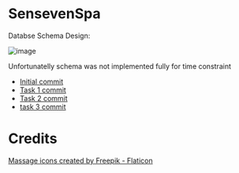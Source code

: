 # SensevenSpa

Databse Schema Design:

![image](https://github.com/Josehower/senseven-spa/assets/61600906/1b149c31-89f3-49d7-bb60-4ba992baf574)

Unfortunatelly schema was not implemented fully for time constraint

- [Initial commit](https://github.com/Josehower/senseven-spa/tree/08921eb1df64dc2f88c0f60e9a1b89b532776851)
- [Task 1 commit](https://github.com/Josehower/senseven-spa/tree/d24cf9aa6ea075b4da547de4964ca0a1b2b4c288)
- [Task 2 commit](https://github.com/Josehower/senseven-spa/tree/7b210351908030059b5925383e4c88db0363ed60)
- [task 3 commit](https://github.com/Josehower/senseven-spa/tree/25d7394963e6bd58bfc05ddd8fa7c890e238e244)

# Credits

<a href="https://www.flaticon.com/free-icons/massage" title="massage icons">Massage icons created by Freepik - Flaticon</a>
